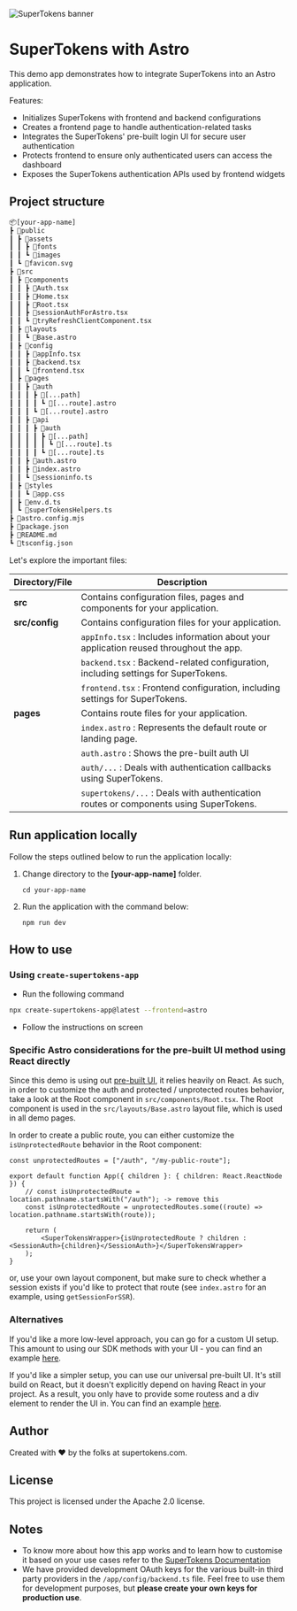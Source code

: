 ![SuperTokens banner](https://raw.githubusercontent.com/supertokens/supertokens-logo/master/images/Artboard%20%E2%80%93%2027%402x.png)

# SuperTokens with Astro

This demo app demonstrates how to integrate SuperTokens into an Astro application.

Features:

-   Initializes SuperTokens with frontend and backend configurations
-   Creates a frontend page to handle authentication-related tasks
-   Integrates the SuperTokens' pre-built login UI for secure user authentication
-   Protects frontend to ensure only authenticated users can access the dashboard
-   Exposes the SuperTokens authentication APIs used by frontend widgets

## Project structure

```txt
📦[your-app-name]
┣ 📂public
┃ ┣ 📂assets
┃ ┃ ┣ 📂fonts
┃ ┃ ┗ 📂images
┃ ┗ 📜favicon.svg
┣ 📂src
┃ ┣ 📂components
┃ ┃ ┣ 📜Auth.tsx
┃ ┃ ┣ 📜Home.tsx
┃ ┃ ┣ 📜Root.tsx
┃ ┃ ┣ 📜sessionAuthForAstro.tsx
┃ ┃ ┗ 📜tryRefreshClientComponent.tsx
┃ ┣ 📂layouts
┃ ┃ ┗ 📜Base.astro
┃ ┣ 📂config
┃ ┃ ┣ 📜appInfo.tsx
┃ ┃ ┣ 📜backend.tsx
┃ ┃ ┗ 📜frontend.tsx
┃ ┣ 📂pages
┃ ┃ ┣ 📂auth
┃ ┃ ┃ ┣ 📂[...path]
┃ ┃ ┃ ┃ ┗ 📜[...route].astro
┃ ┃ ┃ ┗ 📜[...route].astro
┃ ┃ ┣ 📂api
┃ ┃ ┃ ┣ 📂auth
┃ ┃ ┃ ┃ ┣ 📂[...path]
┃ ┃ ┃ ┃ ┃ ┗ 📜[...route].ts
┃ ┃ ┃ ┃ ┗ 📜[...route].ts
┃ ┃ ┣ 📜auth.astro
┃ ┃ ┣ 📜index.astro
┃ ┃ ┗ 📜sessioninfo.ts
┃ ┣ 📂styles
┃ ┃ ┗ 📜app.css
┃ ┣ 📜env.d.ts
┃ ┗ 📜superTokensHelpers.ts
┣ 📜astro.config.mjs
┣ 📜package.json
┣ 📜README.md
┗ 📜tsconfig.json
```

Let's explore the important files:

| Directory/File | Description                                                                            |
| -------------- | -------------------------------------------------------------------------------------- |
| **src**        | Contains configuration files, pages and components for your application.               |
| **src/config** | Contains configuration files for your application.                                     |
|                | `appInfo.tsx` : Includes information about your application reused throughout the app. |
|                | `backend.tsx` : Backend-related configuration, including settings for SuperTokens.     |
|                | `frontend.tsx` : Frontend configuration, including settings for SuperTokens.           |
| **pages**      | Contains route files for your application.                                             |
|                | `index.astro` : Represents the default route or landing page.                          |
|                | `auth.astro` : Shows the pre-built auth UI                                             |
|                | `auth/...` : Deals with authentication callbacks using SuperTokens.                    |
|                | `supertokens/...` : Deals with authentication routes or components using SuperTokens.  |

## Run application locally

Follow the steps outlined below to run the application locally:

1. Change directory to the **[your-app-name]** folder.

    ```shell
    cd your-app-name
    ```

2. Run the application with the command below:

    ```shell
    npm run dev
    ```

## How to use

### Using `create-supertokens-app`

-   Run the following command

```bash
npx create-supertokens-app@latest --frontend=astro
```

-   Follow the instructions on screen

### Specific Astro considerations for the pre-built UI method using React directly

Since this demo is using out [pre-built UI](https://supertokens.com/docs/thirdpartyemailpassword/pre-built-ui/setup/frontend), it relies heavily on React. As such, in order to customize the auth and protected / unprotected routes behavior, take a look at the Root component in `src/components/Root.tsx`. The Root component is used in the `src/layouts/Base.astro` layout file, which is used in all demo pages.

In order to create a public route, you can either customize the `isUnprotectedRoute` behavior in the Root component:

```tsx
const unprotectedRoutes = ["/auth", "/my-public-route"];

export default function App({ children }: { children: React.ReactNode }) {
    // const isUnprotectedRoute = location.pathname.startsWith("/auth"); -> remove this
    const isUnprotectedRoute = unprotectedRoutes.some((route) => location.pathname.startsWith(route));

    return (
        <SuperTokensWrapper>{isUnprotectedRoute ? children : <SessionAuth>{children}</SessionAuth>}</SuperTokensWrapper>
    );
}
```

or, use your own layout component, but make sure to check whether a session exists if you'd like to protect that route (see `index.astro` for an example, using `getSessionForSSR`).

### Alternatives

If you'd like a more low-level approach, you can go for a custom UI setup. This amount to using our SDK methods with your UI - you can find an example [here](https://github.com/supertokens/supertokens-web-js/tree/master/examples/astro/with-thirdpartyemailpassword).

If you'd like a simpler setup, you can use our universal pre-built UI. It's still build on React, but it doesn't explicitly depend on having React in your project. As a result, you only have to provide some routess and a div element to render the UI in. You can find an example [here]().

## Author

Created with :heart: by the folks at supertokens.com.

## License

This project is licensed under the Apache 2.0 license.

## Notes

-   To know more about how this app works and to learn how to customise it based on your use cases refer to the [SuperTokens Documentation](https://supertokens.com/docs/guides)
-   We have provided development OAuth keys for the various built-in third party providers in the `/app/config/backend.ts` file. Feel free to use them for development purposes, but **please create your own keys for production use**.
